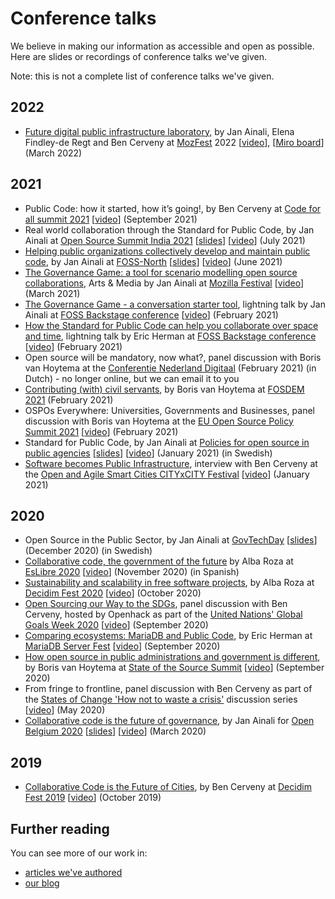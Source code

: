 # Conference talks

We believe in making our information as accessible and open as possible.
Here are slides or recordings of conference talks we've given.

Note: this is not a complete list of conference talks we've given.

## 2022

- [Future digital public infrastructure laboratory](https://schedule.mozillafestival.org/session/8L9VED-1), by Jan Ainali, Elena Findley-de Regt and Ben Cerveny at [MozFest](https://www.mozillafestival.org/) 2022 [[video](https://files.publiccode.net/nextcloud/index.php/s/sZSL2HRm7755JpG)], [[Miro board](https://miro.com/app/board/uXjVOHHg4yk=/)] (March 2022)

## 2021

- Public Code: how it started, how it’s going!, by Ben Cerveny at [Code for all summit 2021](https://codeforall.org/summit-2021/) [[video](https://www.youtube.com/watch?v=u5My3x225qc)] (September 2021)
- Real world collaboration through the Standard for Public Code, by Jan Ainali at [Open Source Summit India 2021](https://web.archive.org/web/20210630211728/https://oss2021.saintgits.org/) [[slides](https://files.publiccode.net/nextcloud/index.php/s/PkPJXwieN4kbKzL)] [[video](https://www.youtube.com/watch?v=gseddZ5IQ4M&t=14338)] (July 2021)
- [Helping public organizations collectively develop and maintain public code](https://foss-north.se/2021/speakers-and-talks.html#jainali), by Jan Ainali at [FOSS-North](https://foss-north.se/2021/index.html) [[slides](https://files.publiccode.net/nextcloud/index.php/s/6dsfQHsoYR9W7DS)] [[video](https://conf.tube/videos/watch/bab4d723-7919-48cf-83e3-044dd0155b6d)] (June 2021)
- [The Governance Game: a tool for scenario modelling open source collaborations](https://schedule.mozillafestival.org/session/ZXSPX3-1), Arts & Media by Jan Ainali at [Mozilla Festival](https://schedule.mozillafestival.org/session/ZXSPX3-1) [[video](https://www.youtube.com/watch?v=Dt0WFla4eeM)] (March 2021)
- [The Governance Game - a conversation starter tool](https://archive.foss-backstage.de/session/governance-game-conversation-starter-tool), lightning talk by Jan Ainali at [FOSS Backstage conference](https://foss-backstage.de/) [[video](https://www.youtube.com/watch?v=-iAusIEx-_c)] (February 2021)
- [How the Standard for Public Code can help you collaborate over space and time](https://archive.foss-backstage.de/session/how-standard-public-code-can-help-you-collaborate-over-time-and-space), lightning talk by Eric Herman at [FOSS Backstage conference](https://foss-backstage.de/) [[video](https://www.youtube.com/watch?v=SKl3BX9kAbY)] (February 2021)
- Open source will be mandatory, now what?, panel discussion with Boris van Hoytema at the [Conferentie Nederland Digitaal](https://www.nederlanddigitaal.nl/conferentie-nederland-digitaal) (February 2021) (in Dutch) - no longer online, but we can email it to you
- [Contributing (with) civil servants](https://fosdem.org/2021/schedule/event/community_devroom_contributing_with_civil_servants/), by Boris van Hoytema at [FOSDEM 2021](https://video.fosdem.org/2021/D.community/community_devroom_contributing_with_civil_servants.webm) (February 2021)
- OSPOs Everywhere: Universities, Governments and Businesses, panel discussion with Boris van Hoytema at the [EU Open Source Policy Summit 2021](https://openforumeurope.org/event/policy-summit-2021/) [[video](https://youtu.be/nRohU4LxO-E)] (February 2021)
- Standard for Public Code, by Jan Ainali at [Policies for open source in public agencies](https://www.goto10.se/event/policy-for-oppen-programvara-hos-myndigheter-varfor-och-hur-ar-de-formulerade/) [[slides](https://hackmd.io/@Ainali/ryFCCIgCw#/)] [[video](https://youtu.be/oxCtmQrKAls?t=3259)] (January 2021) (in Swedish)
- [Software becomes Public Infrastructure](https://www.citybycity.com/session/software-becomes-public-infrastructure), interview with Ben Cerveny at the [Open and Agile Smart Cities CITYxCITY Festival](https://www.citybycity.com) [[video](https://www.youtube.com/watch?v=WhOb1YqasSc)] (January 2021)

## 2020

- Open Source in the Public Sector, by Jan Ainali at [GovTechDay](https://web.archive.org/web/20201021073851/https://www.govtechday.se/program) [[slides](https://hackmd.io/@Ainali/H1EQUI99D#/)] (December 2020) (in Swedish)
- [Collaborative code, the government of the future](https://propuestas.eslib.re/2020/charlas/codigo-colaborativo-gobierno-futuro) by Alba Roza at [EsLibre 2020](https://eslib.re/2020/) [[video](https://youtu.be/iBi551I2E2c)] (November 2020) (in Spanish)
- [Sustainability and scalability in free software projects](https://meta.decidim.org/conferences/decidimfest2020/f/1390/meetings/1444), by Alba Roza at [Decidim Fest 2020](https://meta.decidim.org/conferences/decidimfest2020) [[video](https://youtu.be/v4rXEjJlm8Q)] (October 2020)
- [Open Sourcing our Way to the SDGs](https://www.openhack.io/events/2020/9/21/open-sourcing-our-way-to-the-sdgs), panel discussion with Ben Cerveny, hosted by Openhack as part of the [United Nations' Global Goals Week 2020](https://www.globalgoals.org/news/global-goals-week) [[video](https://youtu.be/FkeQzL5q5t4)] (September 2020)
- [Comparing ecosystems: MariaDB and Public Code](https://mariadb.org/fest2020/ecosystems/), by Eric Herman at [MariaDB Server Fest](https://mariadb.org/fest2020/) [[video](https://youtu.be/m_H4KZmAVtY)] (September 2020)
- [How open source in public administrations and government is different](https://eventyay.com/e/8fa7fd14/session/6276), by Boris van Hoytema at [State of the Source Summit](https://opensource.org/StateOfTheSource) [[video](https://youtu.be/R7B2809l6EU)] (September 2020)
- From fringe to frontline, panel discussion with Ben Cerveny as part of the [States of Change 'How not to waste a crisis'](https://states-of-change.org/stories/how-not-to-waste-a-crisis) discussion series [[video](https://youtu.be/HcUOeuS7TlA)] (May 2020)
- [Collaborative code is the future of governance](https://2020.openbelgium.be/session/collaborative-code-future-governance), by Jan Ainali for [Open Belgium 2020](https://2020.openbelgium.be/) [[slides](https://docs.google.com/presentation/d/12WHEjs4M7Tswo2cL8kxVKC4e1WIi3nAI2ZSCQ-PG2j0/edit)] [[video](https://youtu.be/2nMv2yqyGVI)] (March 2020)

## 2019

- [Collaborative Code is the Future of Cities](https://meta.decidim.org/conferences/decidimfest19/f/1035/meetings/1303), by Ben Cerveny at [Decidim Fest 2019](https://meta.decidim.org/conferences/decidimfest19?locale=en) [[video](https://youtu.be/cnJtnZ9Cx1o)] (October 2019)

## Further reading

You can see more of our work in:

- [articles we've authored](articles.md)
- [our blog](https://blog.publiccode.net/)
